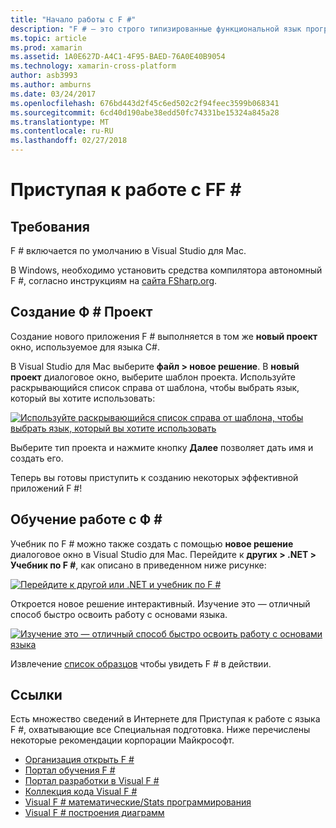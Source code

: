 ```yaml
---
title: "Начало работы с F #"
description: "F # — это строго типизированные функциональной язык программирования предназначены для выполнения на платформе .NET"
ms.topic: article
ms.prod: xamarin
ms.assetid: 1A0E627D-A4C1-4F95-BAED-76A0E40B9054
ms.technology: xamarin-cross-platform
author: asb3993
ms.author: amburns
ms.date: 03/24/2017
ms.openlocfilehash: 676bd443d2f45c6ed502c2f94feec3599b068341
ms.sourcegitcommit: 6cd40d190abe38edd50fc74331be15324a845a28
ms.translationtype: MT
ms.contentlocale: ru-RU
ms.lasthandoff: 02/27/2018
---
```

# <a name="getting-started-with-ff35"></a>Приступая к работе с FF &#35;

## <a name="requirements"></a>Требования

F # включается по умолчанию в Visual Studio для Mac.

В Windows, необходимо установить средства компилятора автономный F #, согласно инструкциям на [сайта FSharp.org](http://fsharp.org/use/windows/).

## <a name="creating-an-f35-project"></a>Создание Ф &#35; Проект

Создание нового приложения F # выполняется в том же **новый проект** окно, используемое для языка C#.

В Visual Studio для Mac выберите **файл > новое решение**. В **новый проект** диалоговое окно, выберите шаблон проекта. Используйте раскрывающийся список справа от шаблона, чтобы выбрать язык, который вы хотите использовать:

 [ ![](overview-images/choosefsharp.png "Используйте раскрывающийся список справа от шаблона, чтобы выбрать язык, который вы хотите использовать")](overview-images/choosefsharp.png)

Выберите тип проекта и нажмите кнопку **Далее** позволяет дать имя и создать его.


Теперь вы готовы приступить к созданию некоторых эффективной приложений F #!

## <a name="learning-to-use-f35"></a>Обучение работе с Ф &#35;

Учебник по F # можно также создать с помощью **новое решение** диалоговое окно в Visual Studio для Mac. Перейдите к **других > .NET > Учебник по F #**, как описано в приведенном ниже рисунке:

 [ ![](overview-images/fsharptutorial.png "Перейдите к другой или .NET и учебник по F #")](overview-images/fsharptutorial.png)

Откроется новое решение интерактивный. Изучение это — отличный способ быстро освоить работу с основами языка.

 [ ![](overview-images/newtutorial-sml.png "Изучение это — отличный способ быстро освоить работу с основами языка")](overview-images/newtutorial.png)

Извлечение [список образцов](/guides/cross-platform/fsharp/samples/) чтобы увидеть F # в действии.

## <a name="references"></a>Ссылки

Есть множество сведений в Интернете для Приступая к работе с языка F #, охватывающие все Специальная подготовка. Ниже перечислены некоторые рекомендации корпорации Майкрософт.

-  [Организация открыть F #](http://fsharp.org)
-  [Портал обучения F #](http://tryfsharp.org)
-  [Портал разработки в Visual F #](http://go.microsoft.com/fwlink/?LinkID=234174)
-  [Коллекция кода Visual F #](http://go.microsoft.com/fwlink/?LinkID=124614)
-  [Visual F # математические/Stats программирования](http://go.microsoft.com/fwlink/?LinkId=235173)
-  [Visual F # построения диаграмм](http://go.microsoft.com/fwlink/?LinkId=235176)

